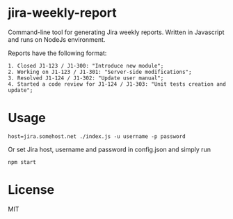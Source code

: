 # jira-weekly-report
Command-line tool for generating Jira weekly reports. Written in Javascript and runs on NodeJs environment.

Reports have the following format:

    1. Closed J1-123 / J1-300: "Introduce new module";
    2. Working on J1-123 / J1-301: "Server-side modifications";
    3. Resolved J1-124 / J1-302: "Update user manual";
    4. Started a code review for J1-124 / J1-303: "Unit tests creation and update";

# Usage

    host=jira.somehost.net ./index.js -u username -p password

Or set Jira host, username and password in config.json and simply run

    npm start

# License
MIT

